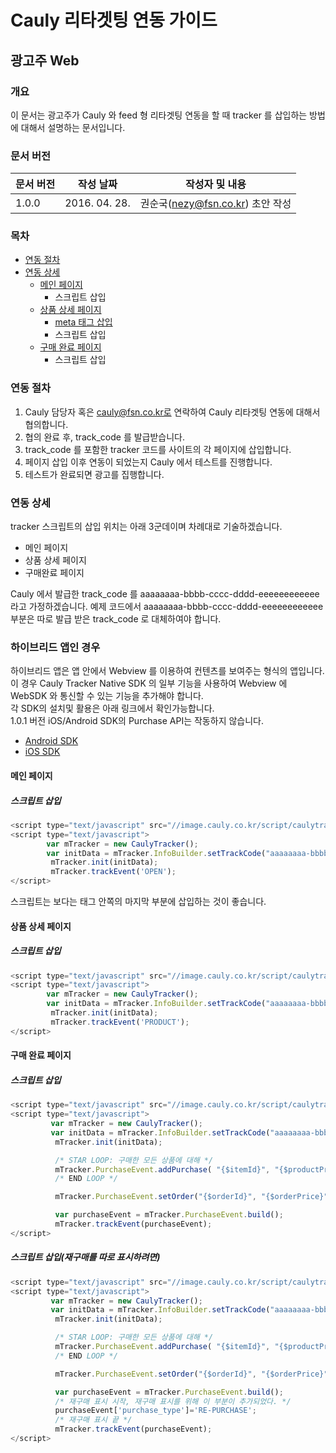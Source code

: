 Cauly 리타겟팅 연동 가이드
=========================
광고주 Web
--------------------------
### 개요
이 문서는 광고주가 Cauly 와 feed 형 리타겟팅 연동을 할 때 tracker 를 삽입하는 방법에 대해서 설명하는 문서입니다.

### 문서 버전 
| 문서 버전 | 작성 날짜 | 작성자 및 내용|
 --- | --- | --- 
| 1.0.0 | 2016. 04. 28. | 권순국(nezy@fsn.co.kr) 초안 작성|



### 목차
- [연동 절차](#연동-절차)
- [연동 상세](#연동-상세)
	- [메인 페이지](#메인-페이지)
		- 스크립트 삽입
	- [상품 상세 페이지](#상품-상세-페이지)
		- [meta 태그 삽입](#meta-태그-삽입)
		- 스크립트 삽입
	- [구매 완료 페이지](#구매-완료-페이지)
		- 스크립트 삽입


### 연동 절차
1. Cauly 담당자 혹은 cauly@fsn.co.kr로 연락하여 Cauly 리타겟팅 연동에 대해서 협의합니다.
1. 협의 완료 후, track_code 를 발급받습니다.
1. track_code 를 포함한 tracker 코드를 사이트의 각 페이지에 삽입합니다.
1. 페이지 삽입 이후 연동이 되었는지 Cauly 에서 테스트를 진행합니다.
1. 테스트가 완료되면 광고를 집행합니다.


### 연동 상세
tracker 스크립트의 삽입 위치는 아래 3군데이며 차례대로 기술하겠습니다.
- 메인 페이지
- 상품 상세 페이지
- 구매완료 페이지

Cauly 에서 발급한 track_code 를 aaaaaaaa-bbbb-cccc-dddd-eeeeeeeeeeee 라고 가정하겠습니다.
예제 코드에서 aaaaaaaa-bbbb-cccc-dddd-eeeeeeeeeeee 부분은 따로 발급 받은 track_code 로 대체하여야 합니다.

### 하이브리드 앱인 경우
하이브리드 앱은 앱 안에서 Webview 를 이용하여 컨텐츠를 보여주는 형식의 앱입니다.
이 경우 Cauly Tracker Native SDK 의 일부 기능을 사용하여 Webview 에 WebSDK 와 통신할 수 있는 기능을 추가해야 합니다.
<br>각 SDK의 설치및 활용은 아래 링크에서 확인가능합니다.
<br> 1.0.1 버전 iOS/Android SDK의 Purchase API는 작동하지 않습니다.
- [Android SDK](https://github.com/CaulyTracker/Android-Tracking-SDK)
- [iOS SDK](https://github.com/CaulyTracker/iOS-Tracking-SDK)

#### 메인 페이지
##### 스크립트 삽입
```javascript
<script type="text/javascript" src="//image.cauly.co.kr/script/caulytracker.js"></script>
<script type="text/javascript">
        var mTracker = new CaulyTracker();
        var initData = mTracker.InfoBuilder.setTrackCode("aaaaaaaa-bbbb-cccc-dddd-eeeeeeeeeeee").build();
         mTracker.init(initData);
         mTracker.trackEvent('OPEN');  
</script>
```

스크립트는 <head> 보다는 <body> 태그 안쪽의 마지막 부분에 삽입하는 것이 좋습니다.


#### 상품 상세 페이지
##### 스크립트 삽입
```javascript
<script type="text/javascript" src="//image.cauly.co.kr/script/caulytracker.js"></script>
<script type="text/javascript">
        var mTracker = new CaulyTracker();
        var initData = mTracker.InfoBuilder.setTrackCode("aaaaaaaa-bbbb-cccc-dddd-eeeeeeeeeeee").build();
         mTracker.init(initData);
         mTracker.trackEvent('PRODUCT');  
</script>
```

#### 구매 완료 페이지
##### 스크립트 삽입
```javascript
<script type="text/javascript" src="//image.cauly.co.kr/script/caulytracker.js"></script>
<script type="text/javascript">
         var mTracker = new CaulyTracker();
         var initData = mTracker.InfoBuilder.setTrackCode("aaaaaaaa-bbbb-cccc-dddd-eeeeeeeeeeee").build();
          mTracker.init(initData);

          /* STAR LOOP: 구매한 모든 상품에 대해 */
          mTracker.PurchaseEvent.addPurchase( "{$itemId}", "{$productPrice}", "{$productQuantity}");
          /* END LOOP */

          mTracker.PurchaseEvent.setOrder("{$orderId}", "{$orderPrice}");

          var purchaseEvent = mTracker.PurchaseEvent.build();
          mTracker.trackEvent(purchaseEvent);
</script>
```

##### 스크립트 삽입(재구매를 따로 표시하려면)
```javascript
<script type="text/javascript" src="//image.cauly.co.kr/script/caulytracker.js"></script>
<script type="text/javascript">
         var mTracker = new CaulyTracker();
         var initData = mTracker.InfoBuilder.setTrackCode("aaaaaaaa-bbbb-cccc-dddd-eeeeeeeeeeee").build();
          mTracker.init(initData);

          /* STAR LOOP: 구매한 모든 상품에 대해 */
          mTracker.PurchaseEvent.addPurchase( "{$itemId}", "{$productPrice}", "{$productQuantity}");
          /* END LOOP */

          mTracker.PurchaseEvent.setOrder("{$orderId}", "{$orderPrice}");

          var purchaseEvent = mTracker.PurchaseEvent.build();
          /* 재구매 표시 시작, 재구매 표시를 위해 이 부분이 추가되었다. */
          purchaseEvent['purchase_type']='RE-PURCHASE';
          /* 재구매 표시 끝 */
          mTracker.trackEvent(purchaseEvent);
</script>
```

